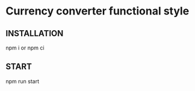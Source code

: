 Сurrency сonverter functional style
=============================

INSTALLATION
------------
npm i or npm ci


START
------------
npm run start
